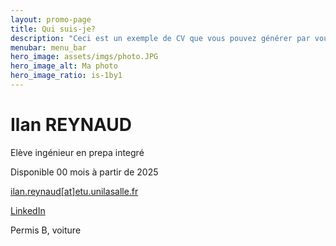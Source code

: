 ```yaml
---
layout: promo-page
title: Qui suis-je?
description: "Ceci est un exemple de CV que vous pouvez générer par vous-même"
menubar: menu_bar
hero_image: assets/imgs/photo.JPG
hero_image_alt: Ma photo
hero_image_ratio: is-1by1
---
```


# Ilan REYNAUD
Elève ingénieur en prepa integré


Disponible 00 mois à partir de 2025

[ilan.reynaud[at]etu.unilasalle.fr](mailto:ilan.reynaud@etu.unilasalle.fr)

[LinkedIn](https://www.linkedin.com/in/ilan-reynaud-10b178357/)

Permis B, voiture


